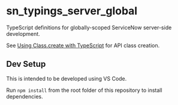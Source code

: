 # sn_typings_server_global

TypeScript definitions for globally-scoped ServiceNow server-side development.

See [Using Class.create with TypeScript](./dist/$$class.md) for API class creation.

## Dev Setup

This is intended to be developed using VS Code.

Run `npm install` from the root folder of this repository to install dependencies.
